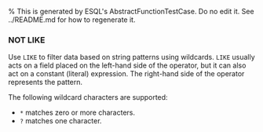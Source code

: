 % This is generated by ESQL's AbstractFunctionTestCase. Do no edit it. See ../README.md for how to regenerate it.

### NOT LIKE
Use `LIKE` to filter data based on string patterns using wildcards. `LIKE`
usually acts on a field placed on the left-hand side of the operator, but it can
also act on a constant (literal) expression. The right-hand side of the operator
represents the pattern.

The following wildcard characters are supported:

* `*` matches zero or more characters.
* `?` matches one character.

